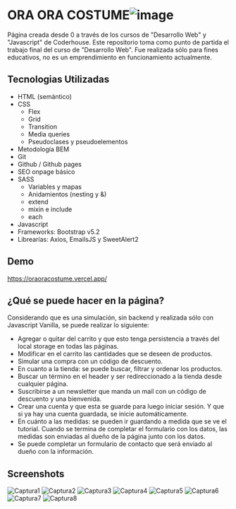 
# ORA ORA COSTUME![image](https://user-images.githubusercontent.com/104147035/183025921-8aff4174-a07a-4313-b545-21f3af909588.png)


Página creada desde 0 a través de los cursos de "Desarrollo Web" y "Javascript"
de Coderhouse. Este repositorio toma como punto de partida el trabajo final
del curso de "Desarrollo Web". Fue realizada sólo para fines educativos, 
no es un emprendimiento en funcionamiento actualmente.



## Tecnologias Utilizadas
- HTML (semántico)
- CSS
  - Flex
  - Grid
  - Transition
  - Media queries
  - Pseudoclases y pseudoelementos
- Metodología BEM
- Git
- Github / Github pages
- SEO onpage básico
- SASS
  - Variables y mapas
  - Anidamientos (nesting y &)
  - extend
  - mixin e include
  - each
- Javascript
- Frameworks: Bootstrap v5.2
- Librearías: Axios, EmailsJS y SweetAlert2

## Demo

https://oraoracostume.vercel.app/

## ¿Qué se puede hacer en la página?

Considerando que es una simulación, sin backend y realizada sólo con Javascript Vanilla, se puede realizar lo siguiente:

- Agregar o quitar del carrito y que esto tenga persistencia a través del local storage en todas las páginas.
- Modificar en el carrito las cantidades que se deseen de productos.
- Simular una compra con un código de descuento.
- En cuanto a la tienda: se puede buscar, filtrar y ordenar los productos.
- Buscar un término en el header y ser redireccionado a la tienda desde cualquier página.
- Suscribirse a un newsletter que manda un mail con un código de descuento y una bienvenida.
- Crear una cuenta y que esta se guarde para luego iniciar sesión. Y que si ya hay una cuenta guardada, se inicie automáticamente.
- En cuánto a las medidas: se pueden ir guardando a medida que se ve el tutorial. Cuando se termina de completar el formulario con los datos, las medidas son enviadas
  al dueño de la página junto con los datos.
- Se puede completar un formulario de contacto que será enviado al dueño con la información.

## Screenshots
![Captura1](https://user-images.githubusercontent.com/104147035/183021579-a85313aa-438d-481b-94d1-ee03a98bdcd6.PNG)
![Captura2](https://user-images.githubusercontent.com/104147035/183021583-b6d07635-1cb6-48cd-8840-8d57f61031e6.PNG)
![Captura3](https://user-images.githubusercontent.com/104147035/183021585-ebed7202-fa7d-48ce-8a14-78bc563e811e.PNG)
![Captura4](https://user-images.githubusercontent.com/104147035/183021588-282af1d0-af53-46c0-a5be-eeaa5b05d194.PNG)
![Captura5](https://user-images.githubusercontent.com/104147035/183021591-a3dd7816-9c78-4948-b6ac-a8f33bf56db6.PNG)
![Captura6](https://user-images.githubusercontent.com/104147035/183021593-c6afd36b-fba7-4c84-88b3-446a12666856.PNG)
![Captura7](https://user-images.githubusercontent.com/104147035/183021597-690a6875-074d-4b4b-bbbb-206cdd2a60e5.PNG)
![Captura8](https://user-images.githubusercontent.com/104147035/183025318-969ee826-b24a-4331-907a-0029889498b6.PNG)
